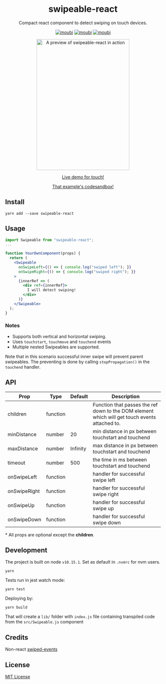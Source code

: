 <div align="center">
<h1>swipeable-react</h1>
<p>
  Compact react component to detect swiping on touch devices.
</p>

[![moubi](https://img.shields.io/circleci/build/gh/moubi/swipeable-react?label=circleci&style=flat-square)](https://circleci.com/gh/moubi/swipeable-react) [![moubi](https://img.shields.io/npm/v/swipeable-react?style=flat-square)](https://www.npmjs.com/package/swipeable-react) [![moubi](https://img.shields.io/github/license/moubi/swipeable-react?style=flat-square)](LICENSE)

  <img alt="A preview of swipeable-react in action" src="swipeable_react_preview.gif" width="300" height="424" />
  <p>
    <a target="_blank" href="https://u49lp.csb.app/">Live demo for touch!</a>
  </p>
  <p>
    <a target="_blank" href="https://codesandbox.io/s/swipeable-view-u49lp?fontsize=14&hidenavigation=1&theme=dark">That example's codesandbox!</a>
  </p>
</div>

## Install
```
yarn add --save swipeable-react
```

## Usage
```jsx
import Swipeable from "swipeable-react";
...

function YourOwnComponent(props) {
  return (
    <Swipeable
      onSwipeLeft={() => { console.log("swiped left"); }}
      onSwipeRight={() => { console.log("swiped right"); }}
    >
      {innerRef => (
        <div ref={innerRef}>
          I will detect swiping!
        </div>
      )}
    </Swipeable>
  );
}
```

### Notes
 - Supports both vertical and horizontal swiping.
 - Uses `touchstart`, `touchmove` and `touchend` events
 - Multiple nested Swipeables are supported.

 Note that in this scenario successful inner swipe will prevent parent swipeables. The preventing is done by calling `stopPropagation()` in the `touchend` handler.

## API
| Prop          | Type          | Default  | Description |
| ------------- | ------------- | -------- | ----------- |
| children      | function      |          | Function that passes the ref down to the DOM element which will get touch events attached to. |
| minDistance   | number        | 20       | min distance in px between touchstart and touchend |
| maxDistance   | number        | Infinity | max distance in px between touchstart and touchend |
| timeout       | number        | 500      | the time in ms between touchstart and touchend     |
| onSwipeLeft   | function      |          | handler for successful swipe left                  |
| onSwipeRight  | function      |          | handler for successful swipe right                 |
| onSwipeUp     | function      |          | handler for successful swipe up                    |
| onSwipeDown   | function      |          | handler for successful swipe down                  |

  \* All props are optional except the **children**.

## Development
The project is built on node `v10.15.1`. Set as default in `.nvmrc` for nvm users.
```
yarn
```

Tests run in jest watch mode:
```
yarn test
```

Deploying by:
```
yarn build
```
That will create a `lib/` folder with `index.js` file containing transpiled code from the `src/Swipeable.js` component

## Credits
Non-react [swiped-events](https://github.com/john-doherty/swiped-events)

## License
[MIT License](LICENSE)

